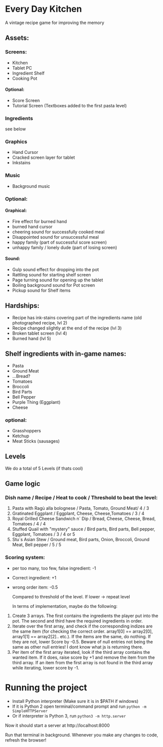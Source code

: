 # Every Day Kitchen
A vintage recipe game for improving the memory


## Assets: 
### Screens: 
* Kitchen 
* Tablet PC 
* Ingredient Shelf
* Cooking Pot
#### Optional: 
* Score Screen
* Tutorial Screen (Textboxes added to the first pasta level)

### Ingredients
see below

### Graphics
* Hand Cursor
* Cracked screen layer for tablet
* Inkstains
	
### Music
* Background music
### Optional: 
#### Graphical:
* Fire effect for burned hand
* burned hand cursor
* cheering sound for successfully cooked meal
* Disappointed sound for unsuccessful meal
* happy family (part of successful score screen)
* unhappy family / lonely dude (part of losing screen)
		
#### Sound: 
* Gulp sound effect for dropping into the pot
* Rattling sound for starting shelf screen
* Page turning sound for opening up the tablet 
* Boiling background sound for Pot screen
* Pickup sound for Shelf items

			 

## Hardships: 
* Recipe has ink-stains covering part of the ingredients name (old photographed recipe, lvl 2)
* Recipe changed slightly at the end of the recipe (lvl 3)
* Broken tablet screen (lvl 4)
* Burned hand (lvl 5)
		

## Shelf ingredients with in-game names:

* Pasta
* Ground Meat
* ...Bread?
* Tomatoes
* Broccoli
* Bird Parts
* Bell Pepper
* Purple Thing (Eggplant)
* Cheese


### optional:

* Grasshoppers
* Ketchup
* Meat Sticks (sausages)


## Levels
We do a total of 5 Levels (if thats cool)


## Game logic
### Dish name / Recipe / Heat to cook / Threshold to beat the level:

1. Pasta with Ragù alla bolognese / Pasta, Tomato, Ground Meat/ 4 / 3
2. Gratinated Eggplant / Eggplant, Cheese, Cheese,Tomatoes / 3 / 4
3. Royal Grilled Cheese Sandwich n´ Dip / Bread, Cheese, Cheese, Bread, Tomatoes / 4 / 4
4. Stuffed Quail with "mystery" sauce / Bird parts, Bird parts, Bell pepper, Eggplant, Tomatoes / 3 / 4 or 5
5. Stu´s Asian Stew / Ground meat, Bird parts, Onion, Broccoli, Ground Meat, Bell pepper / 5 / 5


### Scoring system:

* per too many, too few, false ingredient: -1
* Correct ingredient: +1
* wrong order item: -0.5
  
  Compared to threshold of the level. If lower -> repeat level
  
  In terms of implementation, maybe do the following: 
1. Create 3 arrays. The first contains the ingredients the player put into the pot. The second and third have the required ingredients in order. 
2. Iterate over the first array, and check if the corresponding indizes are the same item (for checking the correct order. array1[0] == array2[0], array1[1] == array2[2].. etc.). If the items are the same, do nothing. If they are not, lower Score by -0.5. Beware of null entries not being the same as other null entries! I dont know what js is returning there. 
3. Per item of the first array iterated, look if the third array contains the wanted item. If it does, raise score by +1 and remove the item from the third array. If an item from the first array is not found in the third array while iterating, lower score by -1.



# Running the project

* Install Python interpreter (Make sure it is in $PATH if windows)
* If it is Python 2 open terminal/command prompt and run
   `python -m SimpleHTTPServer`
* Or if interpreter is Python 3, run
   `python3 -m http.server`

Now it should start a server at http://localhost:8000

Run that terminal in background. Whenever you make any changes to code, refresh the browser!
